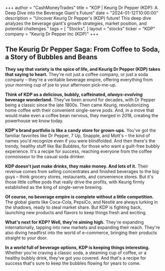 +++
author = "CashMoneyTrades"
title = "KDP |  Keurig Dr Pepper (KDP): A Deep Dive into the Beverage Giant's Future"
date = "2024-01-12T10:00:00"
description = "Uncover Keurig Dr Pepper's (KDP) future! This deep dive analyzes the beverage giant's growth strategies, market position, and potential challenges."
tags = [
"Stocks",
]
layout = "stocks"
ticker = "KDP"
company = "Keurig Dr Pepper Inc (KDP)"
+++
        


##  The Keurig Dr Pepper Saga: From Coffee to Soda, a Story of Bubbles and Beans

**They say that variety is the spice of life, and Keurig Dr Pepper (KDP) takes that saying to heart.**  They're not just a coffee company, or just a soda company – they're a veritable beverage empire, offering everything from your morning cup of joe to your afternoon pick-me-up. 

**Think of KDP as a delicious, bubbly, caffeinated, *always-evolving* beverage wonderland.** They've been around for decades, with Dr Pepper being a classic since the late 1800s.  Then came Keurig, revolutionizing home coffee with their convenient single-serve pods.  And, in a move that would make even a coffee bean nervous, they merged in 2018, creating the powerhouse we know today.

**KDP's brand portfolio is like a candy store for grown-ups.** You've got the familiar favorites like Dr Pepper, 7 Up, Snapple, and Mott's – the kind of names you'd recognize even if you were blindfolded.  And then there's the trendy, healthy stuff like Bai Bubbles, for those who want a guilt-free bubbly experience.  It's a recipe for success,  reaching everyone from the coffee connoisseur to the casual soda drinker. 

**KDP doesn't just make drinks, they make money.  And lots of it.** Their revenue comes from selling concentrates and finished beverages to the big guys – think grocery stores, restaurants, and convenience stores.  But it's those little coffee pods that really drive the profits,  with Keurig firmly established as the king of single-serve brewing.

**Of course, no beverage empire is complete without a little competition.**  The global giants like Coca-Cola, PepsiCo, and Nestlé are always lurking in the shadows, ready to steal market share.  But KDP is fighting back, launching new products and flavors to keep things fresh and exciting.

**What's next for KDP?  Well, they're aiming high.**  They're expanding internationally, tapping into new markets and expanding their reach.  They're also diving headfirst into the world of e-commerce, bringing their products straight to your door. 

**In a world full of beverage options, KDP is keeping things interesting.**  Whether you're craving a classic soda, a steaming cup of coffee, or a healthy bubbly drink, they've got you covered.  And that's a recipe for success that's sure to keep the bubbles flowing for years to come. 

        